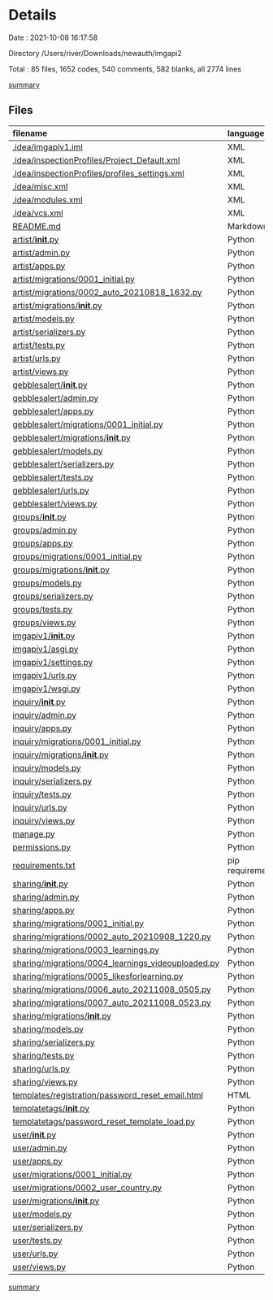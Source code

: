 # Details

Date : 2021-10-08 16:17:58

Directory /Users/river/Downloads/newauth/imgapi2

Total : 85 files,  1652 codes, 540 comments, 582 blanks, all 2774 lines

[summary](results.md)

## Files
| filename | language | code | comment | blank | total |
| :--- | :--- | ---: | ---: | ---: | ---: |
| [.idea/imgapiv1.iml](/.idea/imgapiv1.iml) | XML | 35 | 0 | 0 | 35 |
| [.idea/inspectionProfiles/Project_Default.xml](/.idea/inspectionProfiles/Project_Default.xml) | XML | 92 | 0 | 0 | 92 |
| [.idea/inspectionProfiles/profiles_settings.xml](/.idea/inspectionProfiles/profiles_settings.xml) | XML | 6 | 0 | 0 | 6 |
| [.idea/misc.xml](/.idea/misc.xml) | XML | 4 | 0 | 0 | 4 |
| [.idea/modules.xml](/.idea/modules.xml) | XML | 8 | 0 | 0 | 8 |
| [.idea/vcs.xml](/.idea/vcs.xml) | XML | 6 | 0 | 0 | 6 |
| [README.md](/README.md) | Markdown | 1 | 0 | 0 | 1 |
| [artist/__init__.py](/artist/__init__.py) | Python | 0 | 0 | 1 | 1 |
| [artist/admin.py](/artist/admin.py) | Python | 5 | 1 | 2 | 8 |
| [artist/apps.py](/artist/apps.py) | Python | 3 | 0 | 3 | 6 |
| [artist/migrations/0001_initial.py](/artist/migrations/0001_initial.py) | Python | 74 | 1 | 7 | 82 |
| [artist/migrations/0002_auto_20210818_1632.py](/artist/migrations/0002_auto_20210818_1632.py) | Python | 12 | 1 | 6 | 19 |
| [artist/migrations/__init__.py](/artist/migrations/__init__.py) | Python | 0 | 0 | 1 | 1 |
| [artist/models.py](/artist/models.py) | Python | 123 | 34 | 35 | 192 |
| [artist/serializers.py](/artist/serializers.py) | Python | 44 | 13 | 23 | 80 |
| [artist/tests.py](/artist/tests.py) | Python | 1 | 1 | 2 | 4 |
| [artist/urls.py](/artist/urls.py) | Python | 20 | 1 | 4 | 25 |
| [artist/views.py](/artist/views.py) | Python | 107 | 43 | 43 | 193 |
| [gebblesalert/__init__.py](/gebblesalert/__init__.py) | Python | 0 | 0 | 1 | 1 |
| [gebblesalert/admin.py](/gebblesalert/admin.py) | Python | 1 | 1 | 2 | 4 |
| [gebblesalert/apps.py](/gebblesalert/apps.py) | Python | 3 | 0 | 3 | 6 |
| [gebblesalert/migrations/0001_initial.py](/gebblesalert/migrations/0001_initial.py) | Python | 23 | 1 | 7 | 31 |
| [gebblesalert/migrations/__init__.py](/gebblesalert/migrations/__init__.py) | Python | 0 | 0 | 1 | 1 |
| [gebblesalert/models.py](/gebblesalert/models.py) | Python | 9 | 0 | 4 | 13 |
| [gebblesalert/serializers.py](/gebblesalert/serializers.py) | Python | 14 | 2 | 6 | 22 |
| [gebblesalert/tests.py](/gebblesalert/tests.py) | Python | 1 | 1 | 2 | 4 |
| [gebblesalert/urls.py](/gebblesalert/urls.py) | Python | 9 | 0 | 4 | 13 |
| [gebblesalert/views.py](/gebblesalert/views.py) | Python | 20 | 0 | 7 | 27 |
| [groups/__init__.py](/groups/__init__.py) | Python | 0 | 0 | 1 | 1 |
| [groups/admin.py](/groups/admin.py) | Python | 1 | 1 | 2 | 4 |
| [groups/apps.py](/groups/apps.py) | Python | 3 | 0 | 3 | 6 |
| [groups/migrations/0001_initial.py](/groups/migrations/0001_initial.py) | Python | 32 | 1 | 7 | 40 |
| [groups/migrations/__init__.py](/groups/migrations/__init__.py) | Python | 0 | 0 | 1 | 1 |
| [groups/models.py](/groups/models.py) | Python | 12 | 3 | 7 | 22 |
| [groups/serializers.py](/groups/serializers.py) | Python | 8 | 0 | 4 | 12 |
| [groups/tests.py](/groups/tests.py) | Python | 1 | 1 | 2 | 4 |
| [groups/views.py](/groups/views.py) | Python | 1 | 1 | 2 | 4 |
| [imgapiv1/__init__.py](/imgapiv1/__init__.py) | Python | 0 | 0 | 1 | 1 |
| [imgapiv1/asgi.py](/imgapiv1/asgi.py) | Python | 4 | 8 | 5 | 17 |
| [imgapiv1/settings.py](/imgapiv1/settings.py) | Python | 130 | 44 | 54 | 228 |
| [imgapiv1/urls.py](/imgapiv1/urls.py) | Python | 26 | 23 | 7 | 56 |
| [imgapiv1/wsgi.py](/imgapiv1/wsgi.py) | Python | 4 | 8 | 5 | 17 |
| [inquiry/__init__.py](/inquiry/__init__.py) | Python | 0 | 0 | 1 | 1 |
| [inquiry/admin.py](/inquiry/admin.py) | Python | 3 | 1 | 1 | 5 |
| [inquiry/apps.py](/inquiry/apps.py) | Python | 3 | 0 | 3 | 6 |
| [inquiry/migrations/0001_initial.py](/inquiry/migrations/0001_initial.py) | Python | 17 | 1 | 7 | 25 |
| [inquiry/migrations/__init__.py](/inquiry/migrations/__init__.py) | Python | 0 | 0 | 1 | 1 |
| [inquiry/models.py](/inquiry/models.py) | Python | 7 | 1 | 2 | 10 |
| [inquiry/serializers.py](/inquiry/serializers.py) | Python | 9 | 0 | 4 | 13 |
| [inquiry/tests.py](/inquiry/tests.py) | Python | 1 | 1 | 2 | 4 |
| [inquiry/urls.py](/inquiry/urls.py) | Python | 7 | 0 | 2 | 9 |
| [inquiry/views.py](/inquiry/views.py) | Python | 6 | 3 | 4 | 13 |
| [manage.py](/manage.py) | Python | 15 | 3 | 5 | 23 |
| [permissions.py](/permissions.py) | Python | 29 | 19 | 18 | 66 |
| [requirements.txt](/requirements.txt) | pip requirements | 29 | 3 | 1 | 33 |
| [sharing/__init__.py](/sharing/__init__.py) | Python | 0 | 0 | 1 | 1 |
| [sharing/admin.py](/sharing/admin.py) | Python | 3 | 1 | 2 | 6 |
| [sharing/apps.py](/sharing/apps.py) | Python | 3 | 0 | 3 | 6 |
| [sharing/migrations/0001_initial.py](/sharing/migrations/0001_initial.py) | Python | 61 | 1 | 7 | 69 |
| [sharing/migrations/0002_auto_20210908_1220.py](/sharing/migrations/0002_auto_20210908_1220.py) | Python | 12 | 1 | 6 | 19 |
| [sharing/migrations/0003_learnings.py](/sharing/migrations/0003_learnings.py) | Python | 21 | 1 | 6 | 28 |
| [sharing/migrations/0004_learnings_videouploaded.py](/sharing/migrations/0004_learnings_videouploaded.py) | Python | 12 | 1 | 6 | 19 |
| [sharing/migrations/0005_likesforlearning.py](/sharing/migrations/0005_likesforlearning.py) | Python | 19 | 1 | 6 | 26 |
| [sharing/migrations/0006_auto_20211008_0505.py](/sharing/migrations/0006_auto_20211008_0505.py) | Python | 61 | 1 | 6 | 68 |
| [sharing/migrations/0007_auto_20211008_0523.py](/sharing/migrations/0007_auto_20211008_0523.py) | Python | 27 | 1 | 6 | 34 |
| [sharing/migrations/__init__.py](/sharing/migrations/__init__.py) | Python | 0 | 0 | 1 | 1 |
| [sharing/models.py](/sharing/models.py) | Python | 77 | 49 | 37 | 163 |
| [sharing/serializers.py](/sharing/serializers.py) | Python | 79 | 32 | 40 | 151 |
| [sharing/tests.py](/sharing/tests.py) | Python | 1 | 1 | 2 | 4 |
| [sharing/urls.py](/sharing/urls.py) | Python | 25 | 1 | 5 | 31 |
| [sharing/views.py](/sharing/views.py) | Python | 112 | 47 | 46 | 205 |
| [templates/registration/password_reset_email.html](/templates/registration/password_reset_email.html) | HTML | 11 | 0 | 3 | 14 |
| [templatetags/__init__.py](/templatetags/__init__.py) | Python | 0 | 0 | 1 | 1 |
| [templatetags/password_reset_template_load.py](/templatetags/password_reset_template_load.py) | Python | 6 | 0 | 4 | 10 |
| [user/__init__.py](/user/__init__.py) | Python | 0 | 0 | 1 | 1 |
| [user/admin.py](/user/admin.py) | Python | 3 | 1 | 1 | 5 |
| [user/apps.py](/user/apps.py) | Python | 3 | 0 | 3 | 6 |
| [user/migrations/0001_initial.py](/user/migrations/0001_initial.py) | Python | 38 | 1 | 7 | 46 |
| [user/migrations/0002_user_country.py](/user/migrations/0002_user_country.py) | Python | 13 | 1 | 6 | 20 |
| [user/migrations/__init__.py](/user/migrations/__init__.py) | Python | 0 | 0 | 1 | 1 |
| [user/models.py](/user/models.py) | Python | 38 | 8 | 22 | 68 |
| [user/serializers.py](/user/serializers.py) | Python | 26 | 91 | 24 | 141 |
| [user/tests.py](/user/tests.py) | Python | 1 | 1 | 2 | 4 |
| [user/urls.py](/user/urls.py) | Python | 0 | 18 | 1 | 19 |
| [user/views.py](/user/views.py) | Python | 31 | 59 | 10 | 100 |

[summary](results.md)